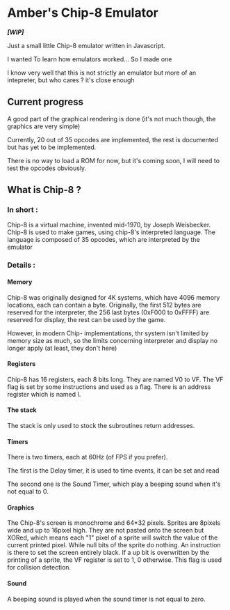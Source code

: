 # Amber's Chip-8 Emulator

_**[WIP]**_

Just a small little Chip-8 emulator written in Javascript.

I wanted To learn how emulators worked... So I made one

I know very well that this is not strictly an emulator but more of an intepreter, but who cares ? it's close enough

## Current progress

A good part of the graphical rendering is done
(it's not much though, the graphics are very simple)

Currently, 20 out of 35 opcodes are implemented, the rest is documented but has yet to be implemented.

There is no way to load a ROM for now, but it's coming soon, I will need to test the opcodes obviously.

## What is Chip-8 ? 

### In short : 

Chip-8 is a virtual machine, invented mid-1970, by Joseph Weisbecker.
Chip-8 is used to make games, using chip-8's interpreted language.
The language is composed of 35 opcodes, which are interpreted by the emulator

### Details :

#### Memory

Chip-8 was originally designed for 4K systems, which have 4096 memory locations, each can contain a byte.
Originally, the first 512 bytes are reserved for the interpreter, the 256 last bytes (0xF000 to 0xFFFF) are reserved for display, the rest can be used by the game.

However, in modern Chip- implementations, thr system isn't limited by memory size as much, so the limits concerning interpreter and display no longer apply (at least, they don't here)

#### Registers

Chip-8 has 16 registers, each 8 bits long. They are named V0 to VF.
The VF flag is set by some instructions and used as a flag.
There is an address register which is named I.

#### The stack

The stack is only used to stock the subroutines return addresses.

#### Timers

There is two timers, each at 60Hz (of FPS if you prefer).

The first is the Delay timer, it is used to time events, it can be set and read

The second one is the Sound Timer, which play a beeping sound when it's not equal to 0.



#### Graphics

The Chip-8's screen is monochrome and 64*32 pixels.
Sprites are 8pixels wide and up to 16pixel high. They are not pasted onto the screen but XORed, which means each "1" pixel of a sprite will switch the value of the current printed pixel.
While null bits of the sprite do nothing.
An instruction is there to set the screen entirely black.
If a up bit is overwritten by the printing of a sprite, the VF register is set to 1, 0 otherwise. This flag is used for collision detection.

#### Sound

A beeping sound is played when the sound timer is not equal to zero.